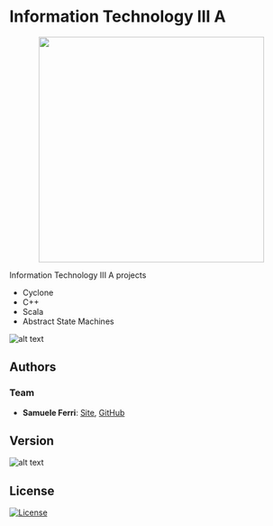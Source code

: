 # Information Technology III A

<p align="center">
<img src="https://github.com/samuelexferri/unibg-info3a/blob/master/images/programming.png" width="400">
</p>

Information Technology III A projects

-   Cyclone
-   C++
-   Scala
-   Abstract State Machines

![alt text](https://img.shields.io/badge/Language-Italian-infomrmational?style=for-the-badge)

## Authors

### Team

-   **Samuele Ferri**: [Site](https://samuelexferri.com), [GitHub](https://github.com/samuelexferri)

## Version

![alt text](https://img.shields.io/badge/Version-0.0.1-blue.svg?style=for-the-badge)

## License

[![License](https://img.shields.io/badge/License-MIT_License-blue.svg?style=for-the-badge)](https://badges.mit-license.org)
